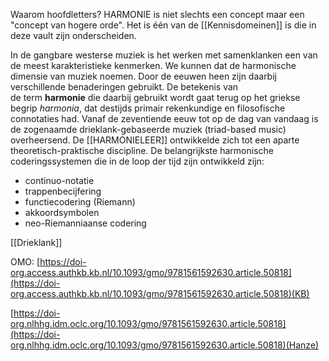 Waarom hoofdletters? HARMONIE is niet slechts een concept maar een "concept van hogere orde". Het is één van de [[Kennisdomeinen]] is die in deze vault zijn onderscheiden. 

In de gangbare westerse muziek is het werken met samenklanken een van de meest karakteristieke kenmerken. 
We kunnen dat de harmonische dimensie van muziek noemen. Door de eeuwen heen zijn daarbij verschillende benaderingen gebruikt. De betekenis van de term **harmonie** die daarbij gebruikt wordt gaat terug op het griekse begrip _harmonia_, dat destijds primair rekenkundige en filosofische connotaties had. Vanaf de zeventiende eeuw tot op de dag van vandaag is de zogenaamde drieklank-gebaseerde muziek (triad-based music) overheersend. De [[HARMONIELEER]]  ontwikkelde zich tot een aparte theoretisch-praktische discipline. De belangrijkste harmonische coderingssystemen die in de loop der tijd zijn ontwikkeld zijn:

- continuo-notatie
- trappenbecijfering
- functiecodering (Riemann)
- akkoordsymbolen 
- neo-Riemanniaanse codering

[[Drieklank]]

OMO: [https://doi-org.access.authkb.kb.nl/10.1093/gmo/9781561592630.article.50818](https://doi-org.access.authkb.kb.nl/10.1093/gmo/9781561592630.article.50818)(KB)

[https://doi-org.nlhhg.idm.oclc.org/10.1093/gmo/9781561592630.article.50818](https://doi-org.nlhhg.idm.oclc.org/10.1093/gmo/9781561592630.article.50818)(Hanze)